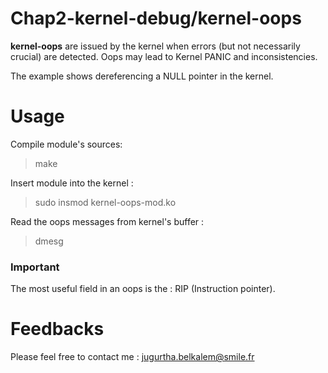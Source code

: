 ﻿# Chap2-kernel-debug/kernel-oops
**kernel-oops** are issued by the kernel when errors (but not necessarily crucial) are detected. Oops may lead to Kernel PANIC and inconsistencies.  

The example shows dereferencing a NULL pointer in the kernel. 

# Usage
Compile module's sources:

> make

Insert module into the kernel :

> sudo insmod kernel-oops-mod.ko

Read the oops messages from kernel's buffer :

> dmesg

 ### Important
 The most useful field in an oops is the : RIP (Instruction pointer).
 
# Feedbacks
Please feel free to contact me : <jugurtha.belkalem@smile.fr>
